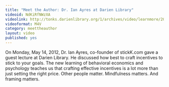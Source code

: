 ```yaml
---
title: "Meet the Author: Dr. Ian Ayres at Darien Library"
videoid: NdKiRfNWzXA
videolink: http://tonks.darienlibrary.org/1/archives/video/learnmore/20120514_ian_ayres.m4v
videoformat: M4V
category: meettheauthor
layout: video
published: yes
---
```


On Monday, May 14, 2012, Dr. Ian Ayres, co-founder of stickK.com gave a guest lecture at Darien Library. He discussed how best to craft incentives to stick to your goals. The new learning of behavioral economics and psychology teaches us that crafting effective incentives is a lot more than just setting the right price. Other people matter. Mindfulness matters. And framing matters.